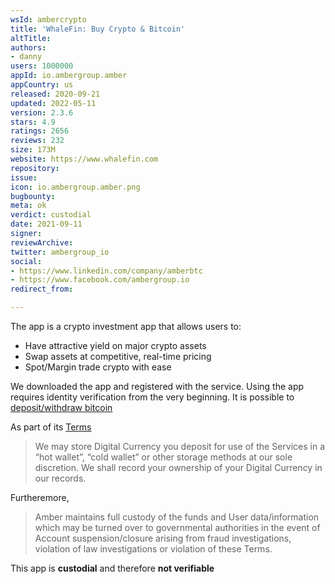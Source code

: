 ```yaml
---
wsId: ambercrypto
title: 'WhaleFin: Buy Crypto & Bitcoin'
altTitle: 
authors:
- danny
users: 1000000
appId: io.ambergroup.amber
appCountry: us
released: 2020-09-21
updated: 2022-05-11
version: 2.3.6
stars: 4.9
ratings: 2656
reviews: 232
size: 173M
website: https://www.whalefin.com
repository: 
issue: 
icon: io.ambergroup.amber.png
bugbounty: 
meta: ok
verdict: custodial
date: 2021-09-11
signer: 
reviewArchive: 
twitter: ambergroup_io
social:
- https://www.linkedin.com/company/amberbtc
- https://www.facebook.com/ambergroup.io
redirect_from: 

---
```


The app is a crypto investment app that allows users to: 

- Have attractive yield on major crypto assets
- Swap assets at competitive, real-time pricing
- Spot/Margin trade crypto with ease

We downloaded the app and registered with the service. Using the app requires identity verification from the very beginning. It is possible to [deposit/withdraw bitcoin](https://support.ambergroup.io/hc/en-us/articles/900000933006-How-to-make-a-withdrawal-)

As part of its [Terms](https://www.ambergroup.io/terms)

> We may store Digital Currency you deposit for use of the Services in a “hot wallet”, “cold wallet” or other storage methods at our sole discretion. We shall record your ownership of your Digital Currency in our records.

Furtheremore, 

> Amber maintains full custody of the funds and User data/information which may be turned over to governmental authorities in the event of Account suspension/closure arising from fraud investigations, violation of law investigations or violation of these Terms.

This app is **custodial** and therefore **not verifiable** 